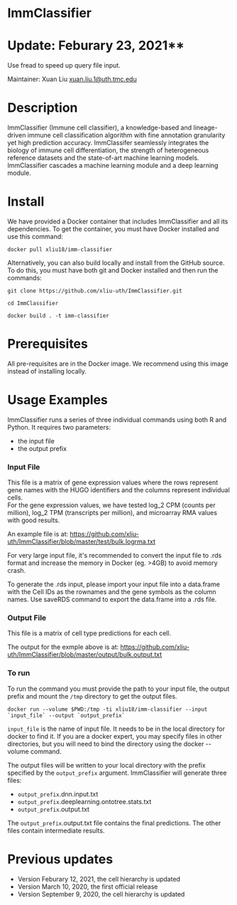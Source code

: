 # ImmClassifier

# Update: Feburary 23, 2021**

Use fread to speed up query file input.

Maintainer: Xuan Liu <xuan.liu.1@uth.tmc.edu>


# Description

ImmClassifier (Immune cell classifier), a knowledge-based and lineage-driven immune cell classification algorithm with fine annotation granularity yet high prediction accuracy. ImmClassifer seamlessly integrates the biology of immune cell differentiation, the strength of heterogeneous reference datasets and the state-of-art machine learning models. ImmClassifier cascades a machine learning module and a deep learning module.

# Install

We have provided a Docker container that includes ImmClassifier and 
all its dependencies.  To get the container, you must have Docker installed
and use this command:
```
docker pull xliu18/imm-classifier
```


Alternatively, you can also build locally and install from the GitHub source.
To do this, you must have both git and Docker installed and then
run the commands:

```
git clone https://github.com/xliu-uth/ImmClassifier.git

cd ImmClassifier

docker build . -t imm-classifier
```


# Prerequisites

All pre-requisites are in the Docker image. We recommend using this image instead of installing locally.

# Usage Examples

ImmClassifier runs a series of three individual commands using both R and Python. It requires two parameters:
- the input file
- the output prefix


### Input File

This file is a matrix of gene expression values where the rows represent gene names with the HUGO identifiers and the columns represent individual cells.  
For the gene expression values, we have tested log_2 CPM (counts per million), log_2 TPM (transcripts per million), and microarray RMA values with good results.

An example file is at:
https://github.com/xliu-uth/ImmClassifier/blob/master/test/bulk.logrma.txt

For very large input file, it's recommended to convert the input file to .rds format and increase the memory in Docker (eg. >4GB) to avoid memory crash. 

To generate the .rds input, please import your input file into a data.frame with the Cell IDs as the rownames and the gene symbols as the column names. Use saveRDS command to export the data.frame into a .rds file. 


### Output File

This file is a matrix of cell type predictions for each cell.

The output for the exmple above is at:
https://github.com/xliu-uth/ImmClassifier/blob/master/output/bulk.output.txt


### To run

To run the command you must provide the path to your input file, the output prefix and mount the `/tmp` directory to get the output files.
```
docker run --volume $PWD:/tmp -ti xliu18/imm-classifier --input `input_file` --output `output_prefix`
```

`input_file` is the name of input file.  It needs to be in the local 
directory for docker to find it.  If you are a docker expert, you may specify files in other directories, but you will need to bind the directory using the docker --volume command.  

The output files will be written to your local directory with the prefix specified by the `output_prefix` argument.   ImmClassifier will generate three
files:
* `output_prefix`.dnn.input.txt
* `output_prefix`.deeplearning.ontotree.stats.txt
* `output_prefix`.output.txt

The `output_prefix`.output.txt file contains the final predictions.
The other files contain intermediate results.

# Previous updates
* Version Feburary 12, 2021, the cell hierarchy is updated
* Version March 10, 2020, the first official release
* Version September 9, 2020, the cell hierarchy is updated
